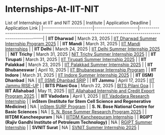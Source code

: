 # Internships-At-IIT-NIT
List of Internships at IIT and NIT 2025
| Institute              | Application Deadline | Application Link                                                                                          |
|-------------------------|----------------------|-----------------------------------------------------------------------------------------------------------|
| **IIT Dharwad**         | March 23, 2025                  | [IIT Dharwad Summer Internship Program 2025](https://www.iitdh.ac.in/summer-internship-program-2025)       |
| **IIT Mandi**           | March 31, 2025                    | [IIT Mandi Internships](https://www.iitmandi.ac.in/internships)                                           |
| **IIT Delhi**           | March 24, 2025                    | [IIT Delhi Summer Internship 2025](https://home.iitd.ac.in/show.php?id=629&in_sections=News)              |
| **NIT Trichy**          | March 31, 2025                    | [NIT Trichy Summer Internship 2025](https://www.nitt.edu/home/rc/internship/Summer-Internship-2025.pdf)   |
| **IIT Tirupati**        | March 31, 2025       | [IIT Tirupati Summer Internship 2025](https://files.iittp.ac.in/pdfs/announcements/2025/Summer_Internship_2025_Flyer.pdf) |
| **IIT Palakkad**        | March 23, 2025       | [IIT Palakkad Summer Internship 2025](https://sun.iitpkd.ac.in/)                                          |
| **IIT Bhubaneswar**     | April 10, 2025                   | [IIT Bhubaneswar Internship Program](https://www.iitbbs.ac.in/index.php/home/academics/internship-programme/) |
| **IIT Indore**          | March 31, 2025       | [IIT Indore Summer Internship 2025](https://www.iiti.ac.in/page/summer-internship-2025-for-ug-students)   |
| **IIT (ISM) Dhanbad**   | NA                   | [IIT (ISM) Dhanbad SRIP](https://people.iitism.ac.in/~research/SRIP.php)                                  |
| **IIT Jammu**           | April 17, 2025                   | [IIT Jammu RISE-UP](https://iitjammu.ac.in/post/rise-up)                                                  |
| **BITS Pilani Goa**           | March 22, 2025                   | [BITS Pilani Goa]([https://iitjammu.ac.in/post/rise-up](https://www.bits-pilani.ac.in/goa/bgsrp/))    |
| **IIIT Allahabad**                                  | May 11, 2025         | [IIIT Allahabad Internship and Credit Export Program 2025](https://internship.iiita.ac.in/)               |
| **IIIT Vadodara**                                   | April 1, 2025        | [IIIT Vadodara Research Internship](https://iiitvadodara.ac.in/internship.php)                            |
| **inStem (Institute for Stem Cell Science and Regenerative Medicine)** | NA                   | [inStem SURF Program](https://surf.instem.res.in/)                                                        |
| **S. N. Bose National Centre for Basic Sciences**   | NA                   | [S. N. Bose Summer Research Program 2025](https://www.bose.res.in/linked-objects/posters/SRP-2025_Advertisement.pdf) |
| **IIITDM Kancheepuram**                             | NA                   | [IIITDM Kancheepuram Internship](https://www.iiitdm.ac.in/internship)                                     |
| **RGIPT (Rajiv Gandhi Institute of Petroleum Technology)** | NA                   | [RGIPT Summer Internship](https://www.rgipt.ac.in/en/article/summer-internship)                           |
| **SVNIT Surat**                                     | NA                   | [SVNIT Summer Internship 2025](https://www.svnit.ac.in/Data/Notice/2025/March/SVNIT%20Summer%20Internship%202025.pdf) |


